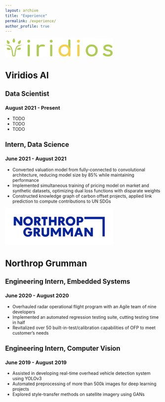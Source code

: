 ```yaml
---
layout: archive
title: "Experience"
permalink: /experience/
author_profile: true
---
```


<img src="../images/viridios-ai_logo.png" width="350">

# Viridios AI
## Data Scientist
### August 2021 - Present
- TODO
- TODO
- TODO

## Intern, Data Science
### June 2021 - August 2021
- Converted valuation model from fully-connected to convolutional architecture, reducing model size by 85% while maintaining performance
- Implemented simultaneous training of pricing model on market and synthetic datasets, optimizing dual loss functions with disparate weights
- Constructed knowledge graph of carbon offset projects, applied link prediction to compute contributions to UN SDGs

<img src="../images/ng_logo.png" width="350">

# Northrop Grumman
## Engineering Intern, Embedded Systems
### June 2020 - August 2020
- Overhauled radar operational flight program with an Agile team of nine developers
- Implemented an automated regression testing suite, cutting testing time in half
- Revitalized over 50 built-in-test/calibration capabilities of OFP to meet customer’s needs

## Engineering Intern, Computer Vision
### June 2019 - August 2019
- Assisted in developing real-time overhead vehicle detection system using YOLOv3
- Automated preprocessing of more than 500k images for deep learning projects
- Explored style-transfer methods on satellite imagery using GANs
